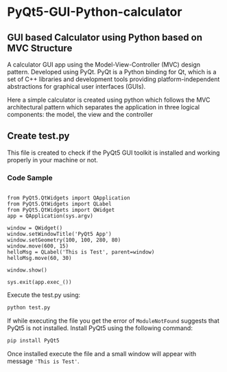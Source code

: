 # PyQt5-GUI-Python-calculator
## GUI based Calculator using Python based on MVC Structure
A calculator GUI app using the Model-View-Controller (MVC) design pattern. Developed using PyQt. PyQt is a Python binding for Qt, which is a set of C++ libraries and development tools providing platform-independent abstractions for graphical user interfaces (GUIs). 

Here a simple calculator is created using python which follows the MVC architectural pattern which separates the application in three logical components: the model, the view and the controller

## Create test.py
This file is created to check if the PyQt5 GUI toolkit is installed and working properly in your machine or not.
### Code Sample

```import sys

from PyQt5.QtWidgets import QApplication
from PyQt5.QtWidgets import QLabel
from PyQt5.QtWidgets import QWidget
app = QApplication(sys.argv)

window = QWidget()
window.setWindowTitle('PyQt5 App')
window.setGeometry(100, 100, 280, 80)
window.move(600, 15)
helloMsg = QLabel('This is Test', parent=window)
helloMsg.move(60, 30)

window.show()

sys.exit(app.exec_())
```
Execute the test.py using:

```bash
python test.py
```
If while executing the file you get the error of ```ModuleNotFound``` suggests that PyQt5 is not installed. Install PyQt5 using the following command:

```bash
pip install PyQt5
```
Once installed execute the file and a small window will appear with message ```'This is Test'```.



